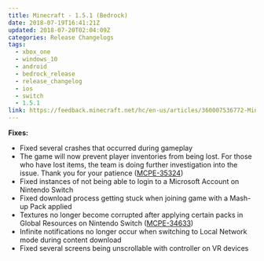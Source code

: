 ```yaml
---
title: Minecraft - 1.5.1 (Bedrock)
date: 2018-07-19T16:41:21Z
updated: 2018-07-20T02:04:09Z
categories: Release Changelogs
tags:
  - xbox_one
  - windows_10
  - android
  - bedrock_release
  - release_changelog
  - ios
  - switch
  - 1.5.1
link: https://feedback.minecraft.net/hc/en-us/articles/360007536772-Minecraft-1-5-1-Bedrock-
---
```


**Fixes:**

-   Fixed several crashes that occurred during gameplay
-   The game will now prevent player inventories from being lost. For those who have lost items, the team is doing further investigation into the issue. Thank you for your patience ([MCPE-35324](https://bugs.mojang.com/browse/MCPE-35324))
-   Fixed instances of not being able to login to a Microsoft Account on Nintendo Switch
-   Fixed download process getting stuck when joining game with a Mash-up Pack applied
-   Textures no longer become corrupted after applying certain packs in Global Resources on Nintendo Switch ([MCPE-34633](https://bugs.mojang.com/browse/MCPE-34633))
-   Infinite notifications no longer occur when switching to Local Network mode during content download
-   Fixed several screens being unscrollable with controller on VR devices

